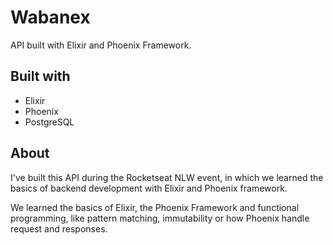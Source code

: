 # Wabanex

API built with Elixir and Phoenix Framework.

## Built with

- Elixir
- Phoenix
- PostgreSQL

## About

I've built this API during the Rocketseat NLW event, in which we learned the basics of backend development with Elixir and Phoenix framework.

We learned the basics of Elixir, the Phoenix Framework and functional programming, like pattern matching, immutability or how Phoenix handle request and responses.

